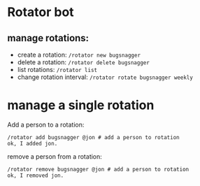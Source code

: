# Rotator bot

## manage rotations:

* create a rotation: `/rotator new bugsnagger`
* delete a rotation: `/rotator delete bugsnagger`
* list rotations: `/rotator list`
* change rotation interval: `/rotator rotate bugsnagger weekly`

# manage a single rotation

Add a person to a rotation:
```
/rotator add bugsnagger @jon # add a person to rotation
ok, I added jon.
```

remove a person from a rotation:
```
/rotator remove bugsnagger @jon # add a person to rotation
ok, I removed jon.
```
